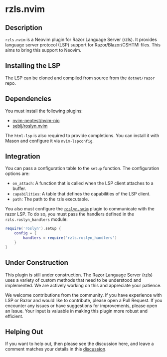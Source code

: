 # rzls.nvim

## Description

`rzls.nvim` is a Neovim plugin for Razor Language Server (rzls). It provides
language server protocol (LSP) support for Razor/Blazor/CSHTMl files. This aims
to bring this support to Neovim.

## Installing the LSP

The LSP can be cloned and compiled from source from the `dotnet/razor` repo.

## Dependencies

You must install the following plugins:

* [nvim-neotest/nvim-nio](https://github.com/nvim-neotest/nvim-nio)
* [seblj/roslyn.nvim](https://github.com/seblj/roslyn.nvim)

The `html-lsp` is also required to provide completions. You can install it with
Mason and configure it via `nvim-lspconfig`.

## Integration

You can pass a configuration table to the `setup` function. The configuration options are:

* `on_attach`: A function that is called when the LSP client attaches to a buffer.
* `capabilities`: A table that defines the capabilities of the LSP client.
* `path`: The path to the rzls executable.

You also must configure the [`roslyn.nvim`](https://github.com/seblj/roslyn.nvim) plugin
to communicate with the razor LSP. To do so, you must pass the handlers defined in the
`rzls.roslyn_handlers` module:

```lua
require('roslyn').setup {
    config = {
        handlers = require('rzls.roslyn_handlers')
    }
}
```

## Under Construction

This plugin is still under construction. The Razor Language Server (rzls) uses a
variety of custom methods that need to be understood and implemented. We are
actively working on this and appreciate your patience.

We welcome contributions from the community. If you have experience with LSP or
Razor and would like to contribute, please open a Pull Request. If
you encounter any issues or have suggestions for improvements, please open an
Issue. Your input is valuable in making this plugin more robust and efficient.

## Helping Out

If you want to help out, then please see the discussion here, and leave a
comment matches your details in this [discussion](https://github.com/tris203/rzls.nvim/discussions/1).
